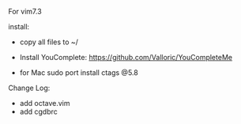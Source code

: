 For vim7.3

install:

- copy all files to ~/

- Install YouComplete:
    https://github.com/Valloric/YouCompleteMe

- for Mac
    sudo port install ctags @5.8 

Change Log:
- add octave.vim
- add cgdbrc

